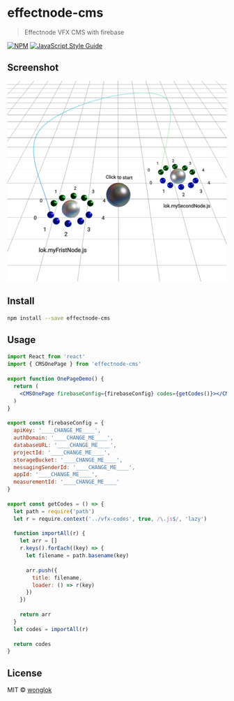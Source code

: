 # effectnode-cms

> Effectnode VFX CMS with firebase

[![NPM](https://img.shields.io/npm/v/effectnode-cms.svg)](https://www.npmjs.com/package/effectnode-cms) [![JavaScript Style Guide](https://img.shields.io/badge/code_style-standard-brightgreen.svg)](https://standardjs.com)

## Screenshot

![alt text](https://github.com/wonglok/effectnode-cms/blob/master/md-img/cms-screenshot.png?raw=true)

## Install

```bash
npm install --save effectnode-cms
```

## Usage

```jsx
import React from 'react'
import { CMSOnePage } from 'effectnode-cms'

export function OnePageDemo() {
  return (
    <CMSOnePage firebaseConfig={firebaseConfig} codes={getCodes()}></CMSOnePage>
  )
}

export const firebaseConfig = {
  apiKey: '____CHANGE_ME____',
  authDomain: '____CHANGE_ME____',
  databaseURL: '____CHANGE_ME____',
  projectId: '____CHANGE_ME____',
  storageBucket: '____CHANGE_ME____',
  messagingSenderId: '____CHANGE_ME____',
  appId: '____CHANGE_ME____',
  measurementId: '____CHANGE_ME____'
}

export const getCodes = () => {
  let path = require('path')
  let r = require.context('../vfx-codes', true, /\.js$/, 'lazy')

  function importAll(r) {
    let arr = []
    r.keys().forEach((key) => {
      let filename = path.basename(key)

      arr.push({
        title: filename,
        loader: () => r(key)
      })
    })

    return arr
  }
  let codes = importAll(r)

  return codes
}
```

## License

MIT © [wonglok](https://github.com/wonglok)
